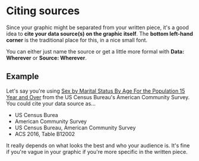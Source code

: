 # Citing sources

Since your graphic might be separated from your written piece, it's a good idea to **cite your data source(s) on the graphic itself**. The **bottom left-hand corner** is the traditional place for this, in a nice small font.

You can either just name the source or get a little more formal with **Data: Wherever** or **Source: Wherever**.

## Example

Let's say you're using [Sex by Marital Status By Age For the Population 15 Year and Over](http://old.socialexplorer.com/pub/reportdata/metabrowser.aspx?survey=ACS2012&ds=American+Community+Survey+2012&table=B12002&header=True) from the US Census Bureau's American Community Survey. You could cite your data source as...

* US Census Burea
* American Community Survey
* US Census Bureau, American Community Survey
* ACS 2016, Table B12002

It really depends on what looks the best and who your audience is. It's fine if you're vague in your graphic if you're more specific in the written piece.